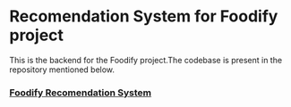 # Recomendation System for Foodify project

This is the backend for the Foodify project.The codebase is present in the repository mentioned below.

### [Foodify Recomendation System](https://github.com/imsudip/foodify_recomentation_system)
